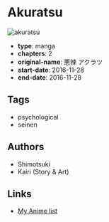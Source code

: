 # Akuratsu

![akuratsu](https://cdn.myanimelist.net/images/manga/2/206406.jpg)

-   **type**: manga
-   **chapters**: 2
-   **original-name**: 悪辣 アクラツ
-   **start-date**: 2016-11-28
-   **end-date**: 2016-11-28

## Tags

-   psychological
-   seinen

## Authors

-   Shimotsuki
-   Kairi (Story & Art)

## Links

-   [My Anime list](https://myanimelist.net/manga/112237/Akuratsu)
